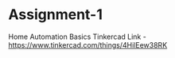 # Assignment-1
Home Automation Basics Tinkercad Link - https://www.tinkercad.com/things/4HilEew38RK
